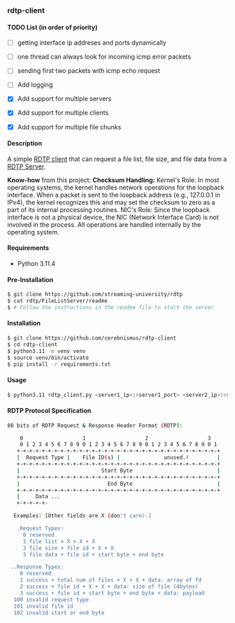 ### rdtp-client

#### TODO List (in order of priority)
- [ ] getting interface ip addreses and ports dynamically
- [ ] one thread can always look for incoming icmp error packets
- [ ] sending first two packets with icmp echo request
- [ ] Add logging
- [X] Add support for multiple servers
- [X] Add support for multiple clients
- [X] Add support for multiple file chunks


#### Description
A simple [RDTP client](https://github.com/streaming-university/rdtp/FileListClient) that can request a file list, file size, and file data from a [RDTP Server](https://github.com/streaming-university/rdtp/FileListServer).

**Know-how** from this project:
**Checksum Handling:**
Kernel's Role: In most operating systems, the kernel handles network operations for the loopback interface. When a packet is sent to the loopback address (e.g., 127.0.0.1 in IPv4), the kernel recognizes this and may set the checksum to zero as a part of its internal processing routines.
NIC's Role: Since the loopback interface is not a physical device, the NIC (Network Interface Card) is not involved in the process. All operations are handled internally by the operating system.

#### Requirements
- Python 3.11.4

#### Pre-Installation
```bash
$ git clone https://github.com/streaming-university/rdtp
$ cat rdtp/FileListServer/readme
$ # Follow the instructions in the readme file to start the server
```

#### Installation
```bash
$ git clone https://github.com/cerebnismus/rdtp-client
$ cd rdtp-client
$ python3.11 -m venv venv
$ source venv/bin/activate
$ pip install -r requirements.txt
```

#### Usage
```bash
$ python3.11 rdtp_client.py <server1_ip>:<server1_port> <server2_ip>:<server2_port>
```

#### RDTP Protocol Specification
```bash
80 bits of RDTP Request & Response Header Format (RDTP):

    0                   1                   2                   3
    0 1 2 3 4 5 6 7 8 9 0 1 2 3 4 5 6 7 8 9 0 1 2 3 4 5 6 7 8 9 0 1
   +-+-+-+-+-+-+-+-+-+-+-+-+-+-+-+-+-+-+-+-+-+-+-+-+-+-+-+-+-+-+-+-+
   |  Request Type |    File ID(s) |              unused.!         |
   +-+-+-+-+-+-+-+-+-+-+-+-+-+-+-+-+-+-+-+-+-+-+-+-+-+-+-+-+-+-+-+-+
   |                          Start Byte                           |
   +-+-+-+-+-+-+-+-+-+-+-+-+-+-+-+-+-+-+-+-+-+-+-+-+-+-+-+-+-+-+-+-+
   |                            End Byte                           |
   +-+-+-+-+-+-+-+-+-+-+-+-+-+-+-+-+-+-+-+-+-+-+-+-+-+-+-+-+-+-+-+-+
   |     Data ...
   +-+-+-+-+-

  Examples: [Other fields are X (don't care).]

   .Request Types: 
     0 reserved
     1 file list + X + X + X
     2 file size + file id + X + X
     3 file data + file id + start byte + end byte

 ..Response Types: 
    0 reserved
    1 success + total num of files + X + X + data: array of fd
    2 success + file id + X + X + data: size of file (4bytes)
    3 success + file id + start byte + end byte + data: payload
  100 invalid request type
  101 invalid file id
  102 invalid start or end byte
```